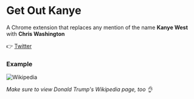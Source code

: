 # Get Out Kanye

A Chrome extension that replaces any mention of the name **Kanye West** with **Chris Washington**

:point_right: [Twitter](https://www.twitter.com/deviorobert)

### Example

![Wikipedia](http://www.robertdevore.com/wp-content/uploads/2018/04/kany-west.png)

*Make sure to view Donald Trump's Wikipedia page, too :ok_hand:*
